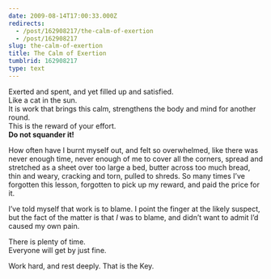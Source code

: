 ```yaml
---
date: 2009-08-14T17:00:33.000Z
redirects:
  - /post/162908217/the-calm-of-exertion
  - /post/162908217
slug: the-calm-of-exertion
title: The Calm of Exertion
tumblrid: 162908217
type: text
---
```

<p>Exerted and spent, and yet filled up and satisfied.<br/>
Like a cat in the sun.<br/>
It is work that brings this calm, strengthens the body and mind for another round.<br/>
This is the reward of your effort.<br/><strong>Do not squander it!</strong></p>

<p>How often have I burnt myself out, and felt so overwhelmed, like there was never enough time, never enough of me to cover all the corners, spread and stretched as a sheet over too large a bed, butter across too much bread, thin and weary, cracking and torn, pulled to shreds.  So many times I&rsquo;ve forgotten this lesson, forgotten to pick up my reward, and paid the price for it.</p>

<p>I&rsquo;ve told myself that work is to blame.  I point the finger at the likely suspect, but the fact of the matter is that <em>I</em> was to blame, and didn&rsquo;t want to admit I&rsquo;d caused my own pain.</p>

<p>There is plenty of time.<br/>
Everyone will get by just fine.</p>

<p>Work hard, and rest deeply.  That is the Key.</p>
